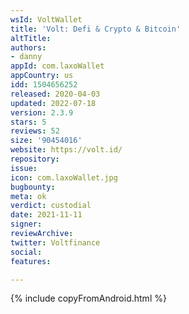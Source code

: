 ```yaml
---
wsId: VoltWallet
title: 'Volt: Defi & Crypto & Bitcoin'
altTitle: 
authors:
- danny
appId: com.laxoWallet
appCountry: us
idd: 1504656252
released: 2020-04-03
updated: 2022-07-18
version: 2.3.9
stars: 5
reviews: 52
size: '90454016'
website: https://volt.id/
repository: 
issue: 
icon: com.laxoWallet.jpg
bugbounty: 
meta: ok
verdict: custodial
date: 2021-11-11
signer: 
reviewArchive: 
twitter: Voltfinance
social: 
features: 

---
```


{% include copyFromAndroid.html %}
